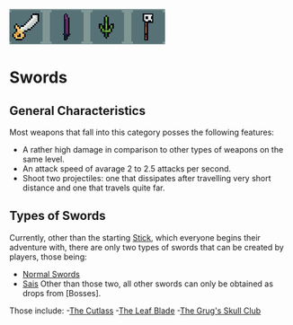 ![Swords](../../../images/items/swords.png)
# Swords

## General Characteristics
Most weapons that fall into this category posses the following features:
- A rather high damage in comparison to other types of weapons on the same level.
- An attack speed of avarage 2 to 2.5 attacks per second.
- Shoot two projectiles: one that dissipates after travelling very short distance and one that travels quite far.

## Types of Swords
Currently, other than the starting [Stick](./stick.md), which everyone begins their adventure with, there are only two types of swords that can be created by players, those being:
- [Normal Swords](./normalSwords.md)
- [Sais](./sais.md)
Other than those two, all other swords can only be obtained as drops from [Bosses]. 

[//]: <> (Add a link to the page about bosses in the future)

Those include:
-[The Cutlass](./cutlass.md)
-[The Leaf Blade](./leafBlade.md)
-[The Grug's Skull Club](./club.md)